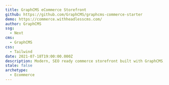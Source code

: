 ```yaml
---
title: GraphCMS eCommerce Storefront
github: https://github.com/GraphCMS/graphcms-commerce-starter
demo: https://commerce.withheadlesscms.com/
author: GraphCMS
ssg:
  - Next
cms:
  - GraphCMS
css:
  - Tailwind
date: 2021-07-18T19:00:00.000Z
description: Modern, SEO ready commerce storefront built with GraphCMS, Next.js, Stripe, and Tailwind CSS
stale: false
archetype:
  - Ecommerce
---
```

